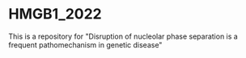 # HMGB1_2022
This is a repository for "Disruption of nucleolar phase separation is a frequent pathomechanism in genetic disease"

